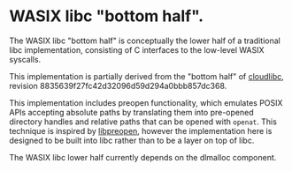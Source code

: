 # WASIX libc "bottom half".

The WASIX libc "bottom half" is conceptually the lower half of a traditional libc
implementation, consisting of C interfaces to the low-level WASIX syscalls.

This implementation is partially derived from the "bottom half" of [cloudlibc],
revision 8835639f27fc42d32096d59d294a0bbb857dc368.

[cloudlibc]: https://github.com/NuxiNL/cloudlibc

This implementation includes preopen functionality, which emulates POSIX APIs
accepting absolute paths by translating them into pre-opened directory handles
and relative paths that can be opened with `openat`. This technique is inspired
by [libpreopen], however the implementation here is designed to be built into
libc rather than to be a layer on top of libc.

[libpreopen]: https://github.com/musec/libpreopen

The WASIX libc lower half currently depends on the dlmalloc component.

